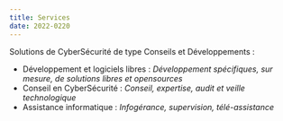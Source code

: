 ```yaml
---
title: Services
date: 2022-0220
---
```


Solutions de CyberSécurité de type Conseils et Développements :
- Développement et logiciels libres : *Développement spécifiques, sur mesure, de solutions libres et opensources*
- Conseil en CyberSécurité : *Conseil, expertise, audit et veille technologique*
- Assistance informatique : *Infogérance, supervision, télé-assistance*
